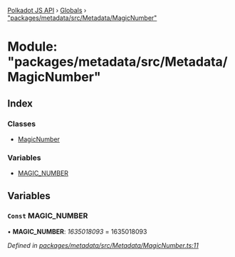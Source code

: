 [Polkadot JS API](../README.md) › [Globals](../globals.md) › ["packages/metadata/src/Metadata/MagicNumber"](_packages_metadata_src_metadata_magicnumber_.md)

# Module: "packages/metadata/src/Metadata/MagicNumber"

## Index

### Classes

* [MagicNumber](../classes/_packages_metadata_src_metadata_magicnumber_.magicnumber.md)

### Variables

* [MAGIC_NUMBER](_packages_metadata_src_metadata_magicnumber_.md#const-magic_number)

## Variables

### `Const` MAGIC_NUMBER

• **MAGIC_NUMBER**: *1635018093* = 1635018093

*Defined in [packages/metadata/src/Metadata/MagicNumber.ts:11](https://github.com/polkadot-js/api/blob/7a1089df79/packages/metadata/src/Metadata/MagicNumber.ts#L11)*
